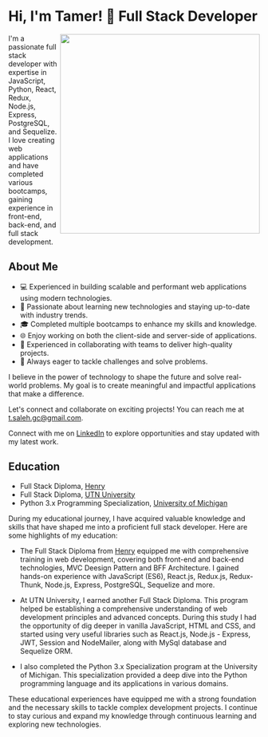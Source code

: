 # Hi, I'm Tamer! 👋 Full Stack Developer

<div>
  <img align="right" width="400" src="https://github.com/tam-sal/tam-sal/assets/95254477/1c239f51-e42d-4c4d-bfea-a8029e376552">
  <p>I'm a passionate full stack developer with expertise in JavaScript, Python, React, Redux, Node.js, Express, PostgreSQL, and Sequelize. I love creating web applications and have completed various bootcamps, gaining experience in front-end, back-end, and full stack development.</p>
</div>

## About Me

- 💻 Experienced in building scalable and performant web applications using modern technologies.
- 🚀 Passionate about learning new technologies and staying up-to-date with industry trends.
- 🎓 Completed multiple bootcamps to enhance my skills and knowledge.
- 🌐 Enjoy working on both the client-side and server-side of applications.
- 🤝 Experienced in collaborating with teams to deliver high-quality projects.
- 🔧 Always eager to tackle challenges and solve problems.

I believe in the power of technology to shape the future and solve real-world problems. My goal is to create meaningful and impactful applications that make a difference.

Let's connect and collaborate on exciting projects! You can reach me at [t.saleh.gc@gmail.com](mailto:t.saleh.gc@gmail.com).

Connect with me on [LinkedIn](https://www.linkedin.com/in/tamsaleh/) to explore opportunities and stay updated with my latest work.

## Education

- Full Stack Diploma, [Henry](https://www.soyhenry.com/)
- Full Stack Diploma, [UTN University](https://sceu.frba.utn.edu.ar/e-learning/)
- Python 3.x Programming Specialization, [University of Michigan](https://www.coursera.org/specializations/python-3-programming)

During my educational journey, I have acquired valuable knowledge and skills that have shaped me into a proficient full stack developer. Here are some highlights of my education:

- The Full Stack Diploma from [Henry](https://www.soyhenry.com/) equipped me with comprehensive training in web development, covering both front-end and back-end technologies, MVC Deesign Pattern and BFF Architecture. I gained hands-on experience with JavaScript (ES6), React.js, Redux.js, Redux-Thunk, Node.js, Express, PostgreSQL, Sequelize and more.

- At UTN University, I earned another Full Stack Diploma. This program helped be establishing a comprehensive understanding of web development principles and advanced concepts. During this study I had the opportunity of dig deeper in vanilla JavaScript, HTML and CSS, and started using very useful libraries such as React.js, Node.js - Express, JWT, Session and NodeMailer, along with MySql database and Sequelize ORM.

- I also completed the Python 3.x Specialization program at the University of Michigan. This specialization provided a deep dive into the Python programming language and its applications in various domains.

These educational experiences have equipped me with a strong foundation and the necessary skills to tackle complex development projects. I continue to stay curious and expand my knowledge through continuous learning and exploring new technologies.

